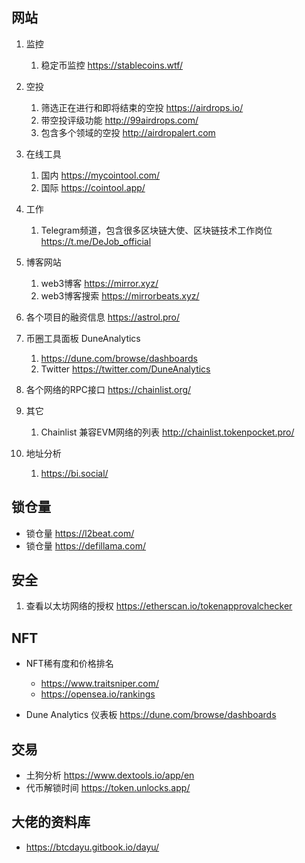 ## 网站
1. 监控
   1. 稳定币监控  https://stablecoins.wtf/

2. 空投
   1. 筛选正在进行和即将结束的空投 https://airdrops.io/
   2. 带空投评级功能  http://99airdrops.com/
   3. 包含多个领域的空投 http://airdropalert.com

3. 在线工具
   1. 国内 https://mycointool.com/
   2. 国际 https://cointool.app/

4. 工作
   1. Telegram频道，包含很多区块链大使、区块链技术工作岗位  https://t.me/DeJob_official

5. 博客网站
   1. web3博客 https://mirror.xyz/
   2. web3博客搜索 https://mirrorbeats.xyz/

6. 各个项目的融资信息 https://astrol.pro/

7. 币圈工具面板 DuneAnalytics
   1. https://dune.com/browse/dashboards
   2. Twitter   https://twitter.com/DuneAnalytics

8. 各个网络的RPC接口 https://chainlist.org/

8. 其它
   1. Chainlist 兼容EVM网络的列表 http://chainlist.tokenpocket.pro/

9. 地址分析
   1.  https://bi.social/

## 锁仓量
- 锁仓量 https://l2beat.com/
- 锁仓量 https://defillama.com/


## 安全
1. 查看以太坊网络的授权 https://etherscan.io/tokenapprovalchecker

## NFT
- NFT稀有度和价格排名
    - https://www.traitsniper.com/
    - https://opensea.io/rankings

- Dune Analytics 仪表板 https://dune.com/browse/dashboards

## 交易
- 土狗分析 https://www.dextools.io/app/en
- 代币解锁时间 https://token.unlocks.app/


## 大佬的资料库
- https://btcdayu.gitbook.io/dayu/
